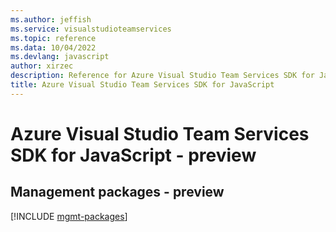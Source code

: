 ```yaml
---
ms.author: jeffish
ms.service: visualstudioteamservices
ms.topic: reference
ms.data: 10/04/2022
ms.devlang: javascript
author: xirzec
description: Reference for Azure Visual Studio Team Services SDK for JavaScript
title: Azure Visual Studio Team Services SDK for JavaScript
---
```

# Azure Visual Studio Team Services SDK for JavaScript - preview

## Management packages - preview
[!INCLUDE [mgmt-packages](visual-studio-team-services-mgmt-index.md)]